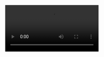 <video src="https://www.youtube.com/watch?v=rqsyTI5KQb8&ab_channel=NationalGeographic" width="300" type="video/mp4" />
